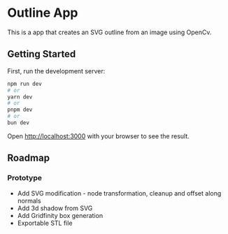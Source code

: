 # Outline App

This is a app that creates an SVG outline from an image using OpenCv.

## Getting Started

First, run the development server:

```bash
npm run dev
# or
yarn dev
# or
pnpm dev
# or
bun dev
```

Open [http://localhost:3000](http://localhost:3000) with your browser to see the result.

## Roadmap

### Prototype
- Add SVG modification - node transformation, cleanup and offset along normals
- Add 3d shadow from SVG
- Add Gridfinity box generation
- Exportable STL file
